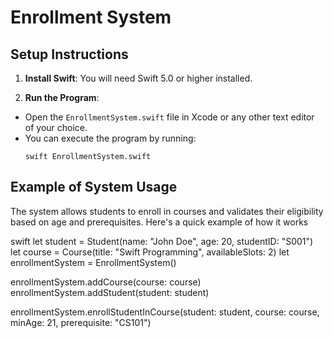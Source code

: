 # Enrollment System

## Setup Instructions

1. **Install Swift**: You will need Swift 5.0 or higher installed.

2. **Run the Program**:
- Open the `EnrollmentSystem.swift` file in Xcode or any other text editor of your choice.
- You can execute the program by running:
  ```
  swift EnrollmentSystem.swift
  ```

## Example of System Usage

The system allows students to enroll in courses and validates their eligibility based on age and prerequisites. Here's a quick example of how it works

swift
let student = Student(name: "John Doe", age: 20, studentID: "S001")
let course = Course(title: "Swift Programming", availableSlots: 2)
let enrollmentSystem = EnrollmentSystem()

enrollmentSystem.addCourse(course: course)
enrollmentSystem.addStudent(student: student)

enrollmentSystem.enrollStudentInCourse(student: student, course: course, minAge: 21, prerequisite: "CS101")
